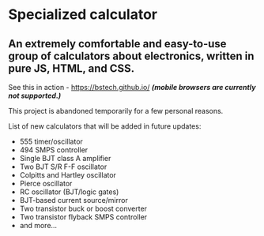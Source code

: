 # Specialized calculator
## An extremely comfortable and easy-to-use group of calculators about electronics, written in pure JS, HTML, and CSS.
See this in action - https://bstech.github.io/ ***(mobile browsers are currently not supported.)***

This project is abandoned temporarily for a few personal reasons.

List of new calculators that will be added in future updates:

- 555 timer/oscillator
- 494 SMPS controller
- Single BJT class A amplifier
- Two BJT S/R F-F oscillator
- Colpitts and Hartley oscillator
- Pierce oscillator
- RC oscillator (BJT/logic gates)
- BJT-based current source/mirror
- Two transistor buck or boost converter
- Two transistor flyback SMPS controller
- and more...
